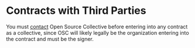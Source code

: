# Contracts with Third Parties

You must [contact](../about/contact.md) Open Source Collective before entering into any contract as a collective, since OSC will likely legally be the organization entering into the contract and must be the signer.&#x20;
